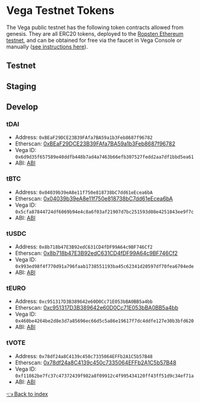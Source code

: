 # Vega Testnet Tokens
The Vega public testnet has the following token contracts allowed from genesis. They are all ERC20 tokens, deployed to the [Ropsten Ethereum testnet](https://ropsten.etherscan.io), and can be obtained for free via the faucet in Vega Console or manually ([see instructions here](../README.md#how-to-get-them)).

## Testnet
## Staging

## Develop
### tDAI
* Address: `0xBEaF29DCE23B39FAfa7BA59a1b3Feb8687f96782`
* Etherscan: [0xBEaF29DCE23B39FAfa7BA59a1b3Feb8687f96782](https://ropsten.etherscan.io/token/0xBEaF29DCE23B39FAfa7BA59a1b3Feb8687f96782)
* Vega ID: `0x6d9d35f657589e40ddfb448b7ad4a7463b66efb307527fedd2aa7df1bbd5ea61`
* ABI: [ABI](../token/)

### tBTC
* Address: `0x04039b39eA8e11f750e818738bC7dd61eEcea6bA`
* Etherscan: [0x04039b39eA8e11f750e818738bC7dd61eEcea6bA](https://ropsten.etherscan.io/token/0x04039b39eA8e11f750e818738bC7dd61eEcea6bA)
* Vega ID: `0x5cfa87844724df6069b94e4c8a6f03af21907d7bc251593d08e4251043ee9f7c`
* ABI: [ABI](../token/)

### tUSDC
* Address: `0x8b718b47E3B92edC631CD4fDF99A64c9BF746Cf2`
* Etherscan: [0x8b718b47E3B92edC631CD4fDF99A64c9BF746Cf2](https://ropsten.etherscan.io/token/0x8b718b47E3B92edC631CD4fDF99A64c9BF746Cf2)
* Vega ID: `0x993ed98f4f770d91a796faab1738551193ba45c62341d20597df70fea6704ede`
* ABI: [ABI](../token/)

### tEURO
* Address: `0xc951317D3B389642e60D0Cc71E053bBA0BB5a4bb`
* Etherscan: [0xc951317D3B389642e60D0Cc71E053bBA0BB5a4bb](https://ropsten.etherscan.io/token/0xc951317D3B389642e60D0Cc71E053bBA0BB5a4bb)
* Vega ID: `0x460be4264be2d8e3d7a85696ec66d5c5a86e19617f7dc4ddfe127e30b3bfd620`
* ABI: [ABI](../token/)

### tVOTE
* Address: `0x78df24a8C4139c450c7335064EFFb2A1C5b57B48`
* Etherscan: [0x78df24a8C4139c450c7335064EFFb2A1C5b57B48](https://ropsten.etherscan.io/token/0xBab9201f25642e9917C3CDFb0d491A5ea13Df8A0)
* Vega ID: `0xf11862be7fc37c47372439f982a8f09912c4f995434120ff43ff51d9c34ef71a`
* ABI: [ABI](../token/)

[👈 Back to index](../README.md)
